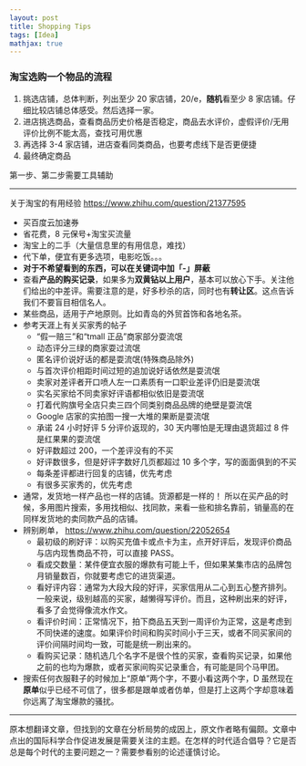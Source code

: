 ```yaml
---
layout: post
title: Shopping Tips
tags: [Idea]
mathjax: true
---
```


### 淘宝选购一个物品的流程

1. 挑选店铺，总体判断，列出至少 20 家店铺，20/e，**随机**看至少 8 家店铺。仔细比较店铺总体感受。然后选择一家。
2. 进店挑选商品，查看商品历史价格是否稳定，商品去水评价，虚假评价/无用评价比例不能太高，查找可用优惠
3. 再选择 3-4 家店铺，进店查看同类商品，也要考虑线下是否更便捷
4. 最终确定商品

第一步、第二步需要工具辅助

---

关于淘宝的有用经验 https://www.zhihu.com/question/21377595

- 买百度云加速券
- 省花费，8 元保号+淘宝买流量
- 淘宝上的二手（大量信息里的有用信息，难找）
- 代下单，便宜有更多选项，电影吃饭。。。
- **对于不希望看到的东西，可以在关键词中加「-」屏蔽**
- 查看**产品的购买记录**，如果多为**双黄钻以上用户**，基本可以放心下手。关注他们给出的中差评。需要注意的是，好多秒杀的店，同时也有**转让区**。这点告诉我们不要盲目相信名人。
- 某些商品，适用于产地原则。比如青岛的外贸首饰和各地名茶。
- 参考天涯上有关买家秀的帖子
  - “假一赔三”和“tmall 正品”商家部分耍流氓
  - 动态评分三绿的商家耍过流氓
  - 匿名评价说好话的都是耍流氓(特殊商品除外)
  - 与首次评价相距时间过短的追加说好话依然是耍流氓
  - 卖家对差评者开口喷人左一口素质有一口职业差评仍旧是耍流氓
  - 实名买家给不同卖家好评语都相似依旧是耍流氓
  - 打着代购旗号全店只卖三四个同类别商品品牌的绝壁是耍流氓
  - Google 店家的实拍图一搜一大堆的果断是耍流氓
  - 承诺 24 小时好评 5 分评价返现的，30 天内哪怕是无理由退货超过 8 件是红果果的耍流氓
  - 好评数超过 200，一个差评没有的不买
  - 好评数很多，但是好评字数好几页都超过 10 多个字，写的面面俱到的不买
  - 每条差评都进行回复的店铺，优先考虑
  - 有很多买家秀的，优先考虑
- 通常，发货地一样产品也一样的店铺。货源都是一样的！ 所以在买产品的时候，多用图片搜索，多用找相似、找同款，来看一些和排名靠前，销量高的在同样发货地的卖同款产品的店铺。
- 辨别刷单， https://www.zhihu.com/question/22052654
  - 最初级的刷好评：以购买充值卡或点卡为主，点开好评后，发现评价商品与店内现售商品不符，可以直接 PASS。
  - 看成交数量：某件便宜衣服的爆款有可能上千，但如果某集市店的品牌包月销量数百，你就要考虑它的进货渠道。
  - 看好评内容：通常为大段大段的好评，买家信用从二心到五心整齐排列。一般来说，级别越高的买家，越懒得写评价。而且，这种刷出来的好评，看多了会觉得像流水作文。
  - 看评价时间：正常情况下，拍下商品五天到一周评价为正常，这是考虑到不同快递的速度。如果评价时间和购买时间小于三天，或者不同买家间的评价间隔时间均一致，可能是统一刷出来的。
  - 看购买记录：随机选几个名字不是很个性的买家，查看购买记录，如果他之前的也均为爆款，或者买家间购买记录重合，有可能是同个马甲团。
- 搜索任何衣服鞋子的时候加上“原单”两个字，不要小看这两个字，D 虽然现在**原单**似乎已经不可信了，很多都是跟单或者仿单，但是打上这两个字却意味着你远离了淘宝爆款的骚扰。

---

原本想翻译文章，但找到的文章在分析局势的成因上，原文作者略有偏颇。文章中点出的国际科学合作促进发展是需要关注的主题。在怎样的时代适合倡导？它是否总是每个时代的主要问题之一？需要参看别的论述谨慎讨论。

